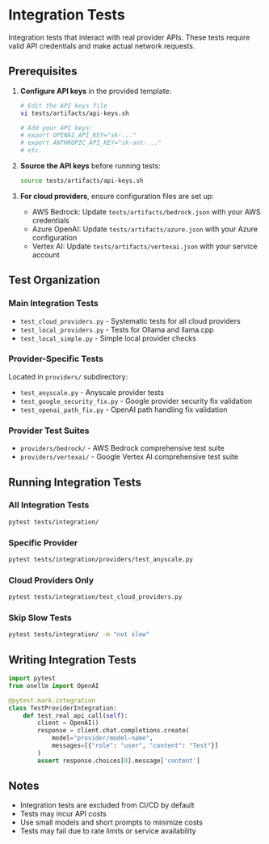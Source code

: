 # Integration Tests

Integration tests that interact with real provider APIs. These tests require valid API credentials and make actual network requests.

## Prerequisites

1. **Configure API keys** in the provided template:
   ```bash
   # Edit the API keys file
   vi tests/artifacts/api-keys.sh
   
   # Add your API keys:
   # export OPENAI_API_KEY="sk-..."
   # export ANTHROPIC_API_KEY="sk-ant-..."
   # etc.
   ```

2. **Source the API keys** before running tests:
   ```bash
   source tests/artifacts/api-keys.sh
   ```

3. **For cloud providers**, ensure configuration files are set up:
   - AWS Bedrock: Update `tests/artifacts/bedrock.json` with your AWS credentials
   - Azure OpenAI: Update `tests/artifacts/azure.json` with your Azure configuration
   - Vertex AI: Update `tests/artifacts/vertexai.json` with your service account

## Test Organization

### Main Integration Tests
- `test_cloud_providers.py` - Systematic tests for all cloud providers
- `test_local_providers.py` - Tests for Ollama and llama.cpp
- `test_local_simple.py` - Simple local provider checks

### Provider-Specific Tests
Located in `providers/` subdirectory:
- `test_anyscale.py` - Anyscale provider tests
- `test_google_security_fix.py` - Google provider security fix validation
- `test_openai_path_fix.py` - OpenAI path handling fix validation

### Provider Test Suites
- `providers/bedrock/` - AWS Bedrock comprehensive test suite
- `providers/vertexai/` - Google Vertex AI comprehensive test suite

## Running Integration Tests

### All Integration Tests
```bash
pytest tests/integration/
```

### Specific Provider
```bash
pytest tests/integration/providers/test_anyscale.py
```

### Cloud Providers Only
```bash
pytest tests/integration/test_cloud_providers.py
```

### Skip Slow Tests
```bash
pytest tests/integration/ -m "not slow"
```

## Writing Integration Tests

```python
import pytest
from onellm import OpenAI

@pytest.mark.integration
class TestProviderIntegration:
    def test_real_api_call(self):
        client = OpenAI()
        response = client.chat.completions.create(
            model="provider/model-name",
            messages=[{"role": "user", "content": "Test"}]
        )
        assert response.choices[0].message['content']
```

## Notes

- Integration tests are excluded from CI/CD by default
- Tests may incur API costs
- Use small models and short prompts to minimize costs
- Tests may fail due to rate limits or service availability